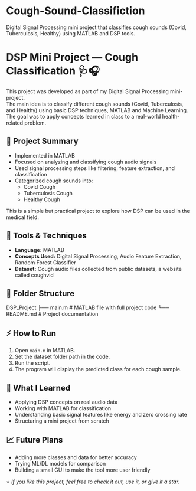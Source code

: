 # Cough-Sound-Classifiction
Digital Signal Processing mini project that classifies cough sounds (Covid, Tuberculosis, Healthy) using MATLAB and DSP tools.


# DSP Mini Project — Cough Classification 🩺🎧

This project was developed as part of my Digital Signal Processing mini-project.  
The main idea is to classify different cough sounds (Covid, Tuberculosis, and Healthy) using basic DSP techniques, MATLAB and Machine Learning. The goal was to apply concepts learned in class to a real-world health-related problem.


## 📌 Project Summary

- Implemented in MATLAB
- Focused on analyzing and classifying cough audio signals
- Used signal processing steps like filtering, feature extraction, and classification
- Categorized cough sounds into:
  - Covid Cough
  - Tuberculosis Cough
  - Healthy Cough

This is a simple but practical project to explore how DSP can be used in the medical field.


## 🧰 Tools & Techniques

- **Language:** MATLAB  
- **Concepts Used:** Digital Signal Processing, Audio Feature Extraction, Random Forest Classifier  
- **Dataset:** Cough audio files collected from public datasets, a website called coughvid


## 📁 Folder Structure
DSP_Project
├── main.m # MATLAB file with full project code
└── README.md # Project documentation


## ⚡ How to Run

1. Open `main.m` in MATLAB.  
2. Set the dataset folder path in the code.  
3. Run the script.  
4. The program will display the predicted class for each cough sample.


## 🚀 What I Learned

- Applying DSP concepts on real audio data  
- Working with MATLAB for classification  
- Understanding basic signal features like energy and zero crossing rate  
- Structuring a mini project from scratch


## 📈 Future Plans

- Adding more classes and data for better accuracy  
- Trying ML/DL models for comparison  
- Building a small GUI to make the tool more user friendly


⭐ *If you like this project, feel free to check it out, use it, or give it a star.*

